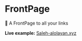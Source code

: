 # FrontPage

🔗 A FrontPage to all your links

**Live example:** [Saleh-alolayan.xyz](https://saleh-alolayan.xyz)